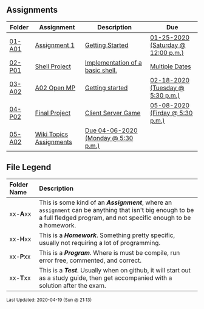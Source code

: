 ## Assignments
| Folder | Assignment | Description | Due|
 | ------------|------------|------------|------------|
 | [01-A01](https://github.com/rugbyprof/5143-Operating-Systems/tree/master/Assignments/01-A01) | [ Assignment 1 ](https://github.com/rugbyprof/5143-Operating-Systems/tree/master/Assignments/01-A01) | [ Getting Started](https://github.com/rugbyprof/5143-Operating-Systems/tree/master/Assignments/01-A01) | [01-25-2020 (Saturday @ 12:00 p.m.)](https://github.com/rugbyprof/5143-Operating-Systems/tree/master/Assignments/01-A01) |
 | [02-P01](https://github.com/rugbyprof/5143-Operating-Systems/tree/master/Assignments/02-P01) | [ Shell Project ](https://github.com/rugbyprof/5143-Operating-Systems/tree/master/Assignments/02-P01) | [ Implementation of a basic shell.](https://github.com/rugbyprof/5143-Operating-Systems/tree/master/Assignments/02-P01) | [Multiple Dates](https://github.com/rugbyprof/5143-Operating-Systems/tree/master/Assignments/02-P01) |
 | [03-A02](https://github.com/rugbyprof/5143-Operating-Systems/tree/master/Assignments/03-A02) | [ A02 Open MP ](https://github.com/rugbyprof/5143-Operating-Systems/tree/master/Assignments/03-A02) | [ Getting started](https://github.com/rugbyprof/5143-Operating-Systems/tree/master/Assignments/03-A02) | [02-18-2020 (Tuesday @ 5:30 p.m.)](https://github.com/rugbyprof/5143-Operating-Systems/tree/master/Assignments/03-A02) |
 | [04-P02](https://github.com/rugbyprof/5143-Operating-Systems/tree/master/Assignments/04-P02) | [ Final Project ](https://github.com/rugbyprof/5143-Operating-Systems/tree/master/Assignments/04-P02) | [ Client Server Game](https://github.com/rugbyprof/5143-Operating-Systems/tree/master/Assignments/04-P02) | [05-08-2020 (Firday @ 5:30 p.m.)](https://github.com/rugbyprof/5143-Operating-Systems/tree/master/Assignments/04-P02) |
 | [05-A02](https://github.com/rugbyprof/5143-Operating-Systems/tree/master/Assignments/05-A02) | [ Wiki Topics Assignments](https://github.com/rugbyprof/5143-Operating-Systems/tree/master/Assignments/05-A02) | [Due 04-06-2020 (Monday @ 5:30 p.m.)](https://github.com/rugbyprof/5143-Operating-Systems/tree/master/Assignments/05-A02) |

    
## File Legend

| Folder Name | Description |
|:-----------|:-------------|
|xx-**A**xx | This is some kind of an ***Assignment***, where an `assignment` can be anything that isn't big enough to be a full fledged program, and not specific enough to be a homework. |
|xx-**H**xx | This is a ***Homework***. Something pretty specific, usually not requiring a lot of programming. |
|xx-**P**xx | This is a ***Program***. Where is must be compile, run error free, commented, and correct. |
|xx-**T**xx | This is a ***Test***. Usually when on github, it will start out as a study guide, then get accompanied with a solution after the exam. |

    
<sup>Last Updated: 2020-04-19 (Sun @ 21:13)</sup>